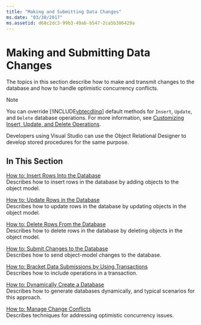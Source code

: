 ```yaml
---
title: "Making and Submitting Data Changes"
ms.date: "03/30/2017"
ms.assetid: d68c2dc3-99b3-49ab-b547-2ca5b386429a
---
```

# Making and Submitting Data Changes
The topics in this section describe how to make and transmit changes to the database and how to handle optimistic concurrency conflicts.  
  
> [!NOTE]
>  You can override [!INCLUDE[vbtecdlinq](../../../../../../includes/vbtecdlinq-md.md)] default methods for `Insert`, `Update`, and `Delete` database operations. For more information, see [Customizing Insert, Update, and Delete Operations](../../../../../../docs/framework/data/adonet/sql/linq/customizing-insert-update-and-delete-operations.md).  
>   
>  Developers using Visual Studio can use the Object Relational Designer to develop stored procedures for the same purpose.  
  
## In This Section  
 [How to: Insert Rows Into the Database](../../../../../../docs/framework/data/adonet/sql/linq/how-to-insert-rows-into-the-database.md)  
 Describes how to insert rows in the database by adding objects to the object model.  
  
 [How to: Update Rows in the Database](../../../../../../docs/framework/data/adonet/sql/linq/how-to-update-rows-in-the-database.md)  
 Describes how to update rows in the database by updating objects in the object model.  
  
 [How to: Delete Rows From the Database](../../../../../../docs/framework/data/adonet/sql/linq/how-to-delete-rows-from-the-database.md)  
 Describes how to delete rows in the database by deleting objects in the object model.  
  
 [How to: Submit Changes to the Database](../../../../../../docs/framework/data/adonet/sql/linq/how-to-submit-changes-to-the-database.md)  
 Describes how to send object-model changes to the database.  
  
 [How to: Bracket Data Submissions by Using Transactions](../../../../../../docs/framework/data/adonet/sql/linq/how-to-bracket-data-submissions-by-using-transactions.md)  
 Describes how to include operations in a transaction.  
  
 [How to: Dynamically Create a Database](../../../../../../docs/framework/data/adonet/sql/linq/how-to-dynamically-create-a-database.md)  
 Describes how to generate databases dynamically, and typical scenarios for this approach.  
  
 [How to: Manage Change Conflicts](../../../../../../docs/framework/data/adonet/sql/linq/how-to-manage-change-conflicts.md)  
 Describes techniques for addressing optimistic concurrency issues.
